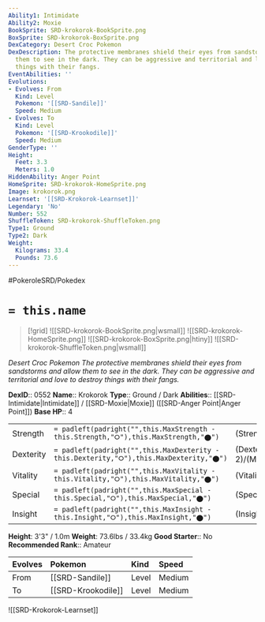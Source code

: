 ```yaml
---
Ability1: Intimidate
Ability2: Moxie
BookSprite: SRD-krokorok-BookSprite.png
BoxSprite: SRD-krokorok-BoxSprite.png
DexCategory: Desert Croc Pokemon
DexDescription: The protective membranes shield their eyes from sandstorms and allow
  them to see in the dark. They can be aggressive and territorial and love to destroy
  things with their fangs.
EventAbilities: ''
Evolutions:
- Evolves: From
  Kind: Level
  Pokemon: '[[SRD-Sandile]]'
  Speed: Medium
- Evolves: To
  Kind: Level
  Pokemon: '[[SRD-Krookodile]]'
  Speed: Medium
GenderType: ''
Height:
  Feet: 3.3
  Meters: 1.0
HiddenAbility: Anger Point
HomeSprite: SRD-krokorok-HomeSprite.png
Image: krokorok.png
Learnset: '[[SRD-Krokorok-Learnset]]'
Legendary: 'No'
Number: 552
ShuffleToken: SRD-krokorok-ShuffleToken.png
Type1: Ground
Type2: Dark
Weight:
  Kilograms: 33.4
  Pounds: 73.6
---
```


#PokeroleSRD/Pokedex

# `= this.name`

> [!grid]
> ![[SRD-krokorok-BookSprite.png|wsmall]]
> ![[SRD-krokorok-HomeSprite.png]]
> ![[SRD-krokorok-BoxSprite.png|htiny]]
> ![[SRD-krokorok-ShuffleToken.png|wsmall]]


*Desert Croc Pokemon*
*The protective membranes shield their eyes from sandstorms and allow them to see in the dark. They can be aggressive and territorial and love to destroy things with their fangs.*

**DexID**:: 0552
**Name**:: Krokorok
**Type**:: Ground / Dark
**Abilities**:: [[SRD-Intimidate|Intimidate]] / [[SRD-Moxie|Moxie]] ([[SRD-Anger Point|Anger Point]])
**Base HP**:: 4

|           |                                                                                        |                                          |
| --------- | -------------------------------------------------------------------------------------- | ---------------------------------------- |
| Strength  | `= padleft(padright("",this.MaxStrength - this.Strength,"⭘"),this.MaxStrength,"⬤")`    | (Strength::2)/(MaxStrength::5)   |
| Dexterity | `= padleft(padright("",this.MaxDexterity - this.Dexterity,"⭘"),this.MaxDexterity,"⬤")` | (Dexterity:: 2)/(MaxDexterity::5) |
| Vitality  | `= padleft(padright("",this.MaxVitality - this.Vitality,"⭘"),this.MaxVitality,"⬤")`    | (Vitality::2)/(MaxVitality::4)   |
| Special   | `= padleft(padright("",this.MaxSpecial - this.Special,"⭘"),this.MaxSpecial,"⬤")`       | (Special::2)/(MaxSpecial::4)     |
| Insight   | `= padleft(padright("",this.MaxInsight - this.Insight,"⭘"),this.MaxInsight,"⬤")`       | (Insight::2)/(MaxInsight::4)     |

**Height**: 3'3" / 1.0m
**Weight**: 73.6lbs / 33.4kg
**Good Starter**:: No
**Recommended Rank**:: Amateur

| Evolves   | Pokemon            | Kind   | Speed   |
|:----------|:-------------------|:-------|:--------|
| From      | [[SRD-Sandile]]    | Level  | Medium  |
| To        | [[SRD-Krookodile]] | Level  | Medium  |

![[SRD-Krokorok-Learnset]]
